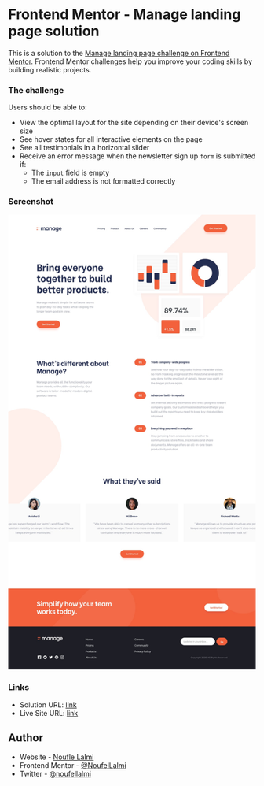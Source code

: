 # Frontend Mentor - Manage landing page solution

This is a solution to the [Manage landing page challenge on Frontend Mentor](https://www.frontendmentor.io/challenges/manage-landing-page-SLXqC6P5). Frontend Mentor challenges help you improve your coding skills by building realistic projects. 


### The challenge

Users should be able to:

- View the optimal layout for the site depending on their device's screen size
- See hover states for all interactive elements on the page
- See all testimonials in a horizontal slider
- Receive an error message when the newsletter sign up `form` is submitted if:
  - The `input` field is empty
  - The email address is not formatted correctly

### Screenshot

![](./design/desktop-design.jpg)

### Links

- Solution URL: [link](https://github.com/NoufelLalmi/manage-landing-page)
- Live Site URL: [link](https://noufellalmi.github.io/manage-landing-page/)


## Author

- Website - [Noufle Lalmi](https://lalminoufle-portfolio.netlify.app/)
- Frontend Mentor - [@NoufelLalmi](https://www.frontendmentor.io/profile/NoufelLalmi)
- Twitter - [@noufellalmi](https://www.twitter.com/NoufelLalmi99)
